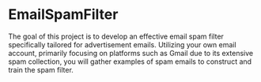 # EmailSpamFilter
 The goal of this project is to develop an effective email spam filter specifically tailored for advertisement emails. Utilizing your own email account, primarily focusing on platforms such as Gmail due to its extensive spam collection, you will gather examples of spam emails to construct and train the spam filter.
